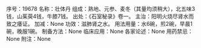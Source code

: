 序号：19678
名称：壮体丹
组成：熟地、元参、麦冬（其量均须稍大），北五味3钱，山茱萸4钱，牛膝7钱。
出处：《石室秘录》卷一。
主治：阳明火烧尽肾水而致之痿证。
加减：None
功效：滋肺肾之水。
用法用量：水6碗，煎2碗，早晨1碗，晚服1碗。
制备方法：None
临床应用：None
各家论述：None
用药禁忌：None
附注：None
